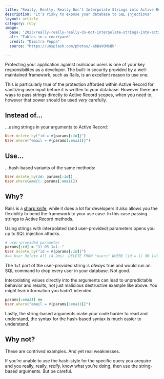 ```yaml
---
title: "Really, Really, Really Don’t Interpolate Strings into Active Record Methods"
description: "It’s risky to expose your database to SQL Injections"
layout: article
category: ruby
image:
  base: '2023/really-really-really-do-not-interpolate-strings-into-active-record-methods'
  alt: "Tables in a courtyard"
  credit: "Dimitra Peppa"
  source: "https://unsplash.com/photos/-abBaVOMsBk"

---
```


Protecting your application against malicious users is one of your key responsibilites as a developer. The built-in security provided by a well-maintained framework, such as Rails, is an excellent reason to use one.

This is particularly true of the protection afforded within Active Record for sanitizing user input before it is written to your database. However there are ways to pass strings directly to Active Record scopes, when you need to, however that power should be used _very_ carefully.


## Instead of…

…using strings in your arguments to Active Record:

```ruby
User.delete_by("id = #{params[:id]}")
User.where("email = #{params[:email]}")
```


## Use…

…hash-based variants of the same methods:

```ruby
User.delete_by(id: params[:id])
User.where(email: params[:email])
```


## Why?

Rails is a [sharp knife](https://rubyonrails.org/doctrine#provide-sharp-knives), while it does a lot for developers it also allows you the flexibility to bend the framework to your use case. In this case passing strings to Active Record methods.

Using strings with interpolated (and user-provided) parameters opens you up to SQL injection attacks.

```ruby
# user-provided parameter
params[:id] = "1) OR 1=1--"
User.delete_by("id = #{params[:id]}")
#=> User Delete All (4.2ms)  DELETE FROM "users" WHERE (id = 1) OR 1=1--)
```

The `1=1` part of the user-provided string is _always_ true and would run an SQL command to drop every user in your database. Not good.

Interpolating values directly into the arguments can lead to unpredictable behavior and results, not just malicious destructive example like above. You might leak information you hadn't intended.

```ruby
params[:email] == 
User.where("email = #{params[:email]}")
```

Lastly, the string-based arguments make your code harder to read and understand, the syntax for the hash-based syntax is much easier to understand.


## Why not?

These are contrived examples. And yet real weaknesses.

If you’re unable to use the hash-style for the specific query you arequire and you really, really, _really,_ know what you’re doing, then use the string-based arguments. But be careful.